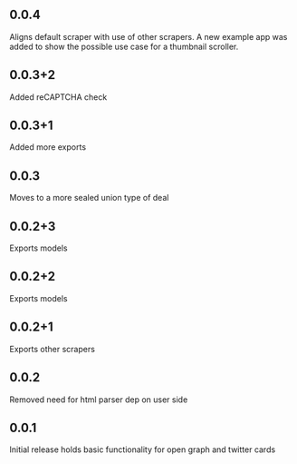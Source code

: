 ## 0.0.4
Aligns default scraper with use of other scrapers. A new example app was added to show the possible use case for a thumbnail scroller.

## 0.0.3+2
Added reCAPTCHA check

## 0.0.3+1
Added more exports

## 0.0.3
Moves to a more sealed union type of deal

## 0.0.2+3
Exports models

## 0.0.2+2
Exports models

## 0.0.2+1
Exports other scrapers

## 0.0.2
Removed need for html parser dep on user side

## 0.0.1

Initial release holds basic functionality for open graph and twitter cards
